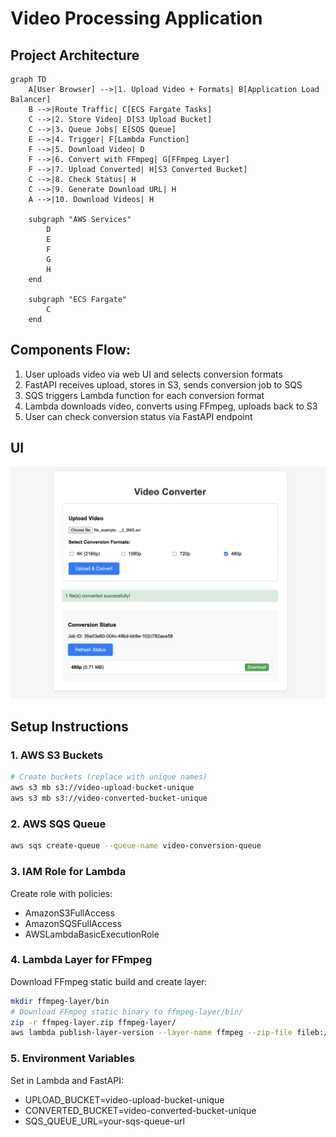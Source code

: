 # Video Processing Application

## Project Architecture

```mermaid
graph TD
    A[User Browser] -->|1. Upload Video + Formats| B[Application Load Balancer]
    B -->|Route Traffic| C[ECS Fargate Tasks]
    C -->|2. Store Video| D[S3 Upload Bucket]
    C -->|3. Queue Jobs| E[SQS Queue]
    E -->|4. Trigger| F[Lambda Function]
    F -->|5. Download Video| D
    F -->|6. Convert with FFmpeg| G[FFmpeg Layer]
    F -->|7. Upload Converted| H[S3 Converted Bucket]
    C -->|8. Check Status| H
    C -->|9. Generate Download URL| H
    A -->|10. Download Videos| H
    
    subgraph "AWS Services"
        D
        E
        F
        G
        H
    end
    
    subgraph "ECS Fargate"
        C
    end
```

## Components Flow:
1. User uploads video via web UI and selects conversion formats
2. FastAPI receives upload, stores in S3, sends conversion job to SQS
3. SQS triggers Lambda function for each conversion format
4. Lambda downloads video, converts using FFmpeg, uploads back to S3
5. User can check conversion status via FastAPI endpoint

## UI
![alt text](image.png)

## Setup Instructions

### 1. AWS S3 Buckets
```bash
# Create buckets (replace with unique names)
aws s3 mb s3://video-upload-bucket-unique
aws s3 mb s3://video-converted-bucket-unique
```

### 2. AWS SQS Queue
```bash
aws sqs create-queue --queue-name video-conversion-queue
```

### 3. IAM Role for Lambda
Create role with policies:
- AmazonS3FullAccess
- AmazonSQSFullAccess
- AWSLambdaBasicExecutionRole

### 4. Lambda Layer for FFmpeg
Download FFmpeg static build and create layer:
```bash
mkdir ffmpeg-layer/bin
# Download FFmpeg static binary to ffmpeg-layer/bin/
zip -r ffmpeg-layer.zip ffmpeg-layer/
aws lambda publish-layer-version --layer-name ffmpeg --zip-file fileb://ffmpeg-layer.zip
```

### 5. Environment Variables
Set in Lambda and FastAPI:
- UPLOAD_BUCKET=video-upload-bucket-unique
- CONVERTED_BUCKET=video-converted-bucket-unique
- SQS_QUEUE_URL=your-sqs-queue-url